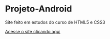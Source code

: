 # Projeto-Android
 Site feito em estudos do curso de HTML5 e CSS3

<a href="https://gabriel-preti-ferraz.github.io/Projeto-Android/android.html" target="_blank">Acesse o site clicando aqui</a>
